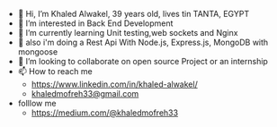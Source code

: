 - 👋 Hi, I’m Khaled Alwakel, 39 years old, lives tin TANTA, EGYPT
- 👀 I’m interested in Back End Development
- 🌱 I’m currently learning Unit testing,web sockets and  Nginx 
- 💪 also i'm doing a  Rest Api With Node.js, Express.js, MongoDB with mongoose 
- 💞️ I’m looking to collaborate on open source Project or an internship 
- 📫 How to reach me 
  - https://www.linkedin.com/in/khaled-alwakel/
  - khaledmofreh33@gmail.com
- folllow me
  - https://medium.com/@khaledmofreh33

<!---
khaled-alwakel/khaled-alwakel is a ✨ special ✨ repository because its `README.md` (this file) appears on your GitHub profile.
You can click the Preview link to take a look at your changes.
--->
